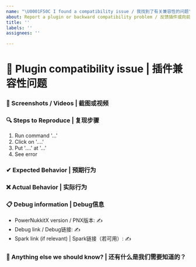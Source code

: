 ```yaml
---
name: "\U0001F50C I found a compatibility issue / 我找到了有关兼容性的问题"
about: Report a plugin or backward compatibility problem / 反馈插件或向前兼容的兼容性问题
title: ''
labels: ''
assignees: ''

---
```


# 🔌 Plugin compatibility issue | 插件兼容性问题

<!--
👉 This template is helpful, but you may erase everything if you can express the issue clearly 
👉 该模板用于高效的表达问题，如果您能清楚的描述问题也可无需使用该模板的内容
-->

### 📸 Screenshots / Videos | 截图或视频

<!-- 
✍ If applicable, add screenshots or a video recording to help explain your problem 
✍ 如果可以的话，请附带上相关截图或视频记录，这样将更好的帮助我们解决您遇到的问题
-->

### 🔍 Steps to Reproduce | 复现步骤

<!---
✍ Reliable steps which someone can use to reproduce the issue.
✍ 请在下方填写内容以方便文本更好的复现该问题。
-->

1. Run command '...'
2. Click on '....'
3. Put '....' at '...'
4. See error

### ✔ Expected Behavior | 预期行为

<!-- 
✍ What would you expect to happen
✍ 您预计会发生什么行为
-->

### ❌ Actual Behavior | 实际行为

<!--
✍ What actually happened, if relevant
✍ 但实际发生了什么（请尽量保持于反馈内容相关）
-->

### 📋 Debug information | Debug信息

<!-- ⚠ This information may help us to give you better answers but they are not required ⚠ -->
<!-- Use the 'spark' command in PowerNukkitX -->
<!-- Use https://hastebin.com for big logs or dumps -->
<!-- You can get the version from the file name, the 'about' or 'version' command outputs -->

* PowerNukkitX version / PNX版本: ✍
* Debug link / Debug链接: ✍
* Spark link (if relevant) | Spark链接（若可用）: ✍

### 💬 Anything else we should know? | 还有什么是我们需要知道的？

<!-- 
✍ This is the perfect place to add any additional details 
✍ 您可在此补充相关细节，这将有助于我们帮助您解决问题
-->